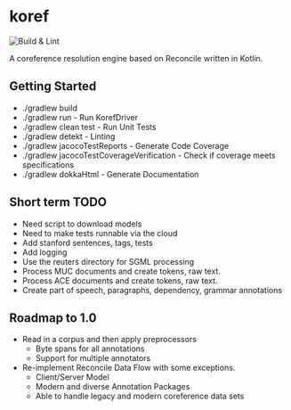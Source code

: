# koref
![Build & Lint](https://github.com/nathan-gilbert/koref/workflows/Build%20&%20Lint/badge.svg?branch=master)

A coreference resolution engine based on Reconcile written in Kotlin.

## Getting Started

- ./gradlew build
- ./gradlew run - Run KorefDriver
- ./gradlew clean test - Run Unit Tests
- ./gradlew detekt - Linting
- ./gradlew jacocoTestReports - Generate Code Coverage
- ./gradlew jacocoTestCoverageVerification - Check if coverage meets specifications
- ./gradlew dokkaHtml - Generate Documentation

## Short term TODO

- Need script to download models
- Need to make tests runnable via the cloud
- Add stanford sentences, tags, tests
- Add logging
- Use the reuters directory for SGML processing
- Process MUC documents and create tokens, raw text.
- Process ACE documents and create tokens, raw text.
- Create part of speech, paragraphs, dependency, grammar annotations

## Roadmap to 1.0

- Read in a corpus and then apply preprocessors
    - Byte spans for all annotations
    - Support for multiple annotators
- Re-implement Reconcile Data Flow with some exceptions.
    - Client/Server Model
    - Modern and diverse Annotation Packages
    - Able to handle legacy and modern coreference data sets
